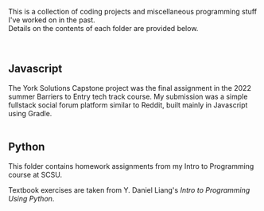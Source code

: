 This is a collection of coding projects and miscellaneous programming stuff I've worked on in the past.\
Details on the contents of each folder are provided below.

<br>

<h2>Javascript</h2>
The York Solutions Capstone project was the final assignment in the 2022 summer Barriers to Entry tech track course. My submission was a simple fullstack social forum platform similar to Reddit, built mainly in Javascript using Gradle.


<br>
<br>



<h2>Python</h2>
This folder contains homework assignments from my Intro to Programming course at SCSU.


<br>

Textbook exercises are taken from Y. Daniel Liang's *Intro to Programming Using Python*.
